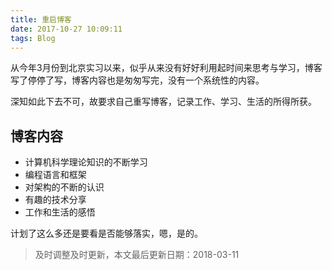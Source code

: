 ```yaml
---
title: 重启博客
date: 2017-10-27 10:09:11
tags: Blog
---
```


从今年3月份到北京实习以来，似乎从来没有好好利用起时间来思考与学习，博客写了停停了写，博客内容也是匆匆写完，没有一个系统性的内容。

<!-- more -->

深知如此下去不可，故要求自己重写博客，记录工作、学习、生活的所得所获。

## 博客内容

+ 计算机科学理论知识的不断学习
+ 编程语言和框架
+ 对架构的不断的认识
+ 有趣的技术分享
+ 工作和生活的感悟


计划了这么多还是要看是否能够落实，嗯，是的。

> 及时调整及时更新，本文最后更新日期：2018-03-11
